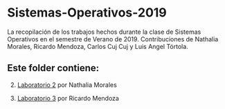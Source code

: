 # Sistemas-Operativos-2019
La recopilación de los trabajos hechos durante la clase de Sistemas Operativos en el semestre de Verano de 2019. Contribuciones de Nathalia Morales, Ricardo Mendoza, Carlos Cuj Cuj y Luis Angel Tórtola.


## Este folder contiene:

2. [Laboratorio 2](https://github.com/nathsmo/Sistemas-Operativos-2019/blob/master/Repaso%20Semana%202%20Sistemas%20Operativos%202019.ipynb) por Nathalia Morales

3. [Laboratorio 3](https://github.com/nathsmo/Sistemas-Operativos-2019/blob/master/Laboratorio%203%20Sistemas%20Operativos.ipynb) por Ricardo Mendoza
